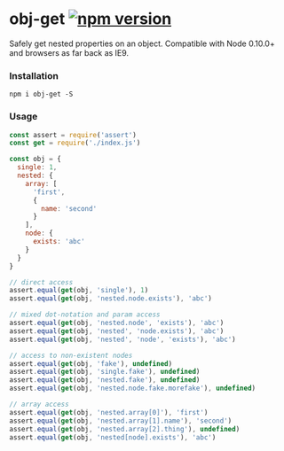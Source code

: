 # obj-get [![npm version](https://badge.fury.io/js/obj-get.svg)](https://badge.fury.io/js/obj-get)
Safely get nested properties on an object. Compatible with Node 0.10.0+ and browsers as far back as IE9.

### Installation

`npm i obj-get -S`

### Usage

```javascript
const assert = require('assert')
const get = require('./index.js')

const obj = {
  single: 1,
  nested: {
    array: [
      'first',
      {
        name: 'second'
      }
    ],
    node: {
      exists: 'abc'
    }
  }
}

// direct access
assert.equal(get(obj, 'single'), 1)
assert.equal(get(obj, 'nested.node.exists'), 'abc')

// mixed dot-notation and param access
assert.equal(get(obj, 'nested.node', 'exists'), 'abc')
assert.equal(get(obj, 'nested', 'node.exists'), 'abc')
assert.equal(get(obj, 'nested', 'node', 'exists'), 'abc')

// access to non-existent nodes
assert.equal(get(obj, 'fake'), undefined)
assert.equal(get(obj, 'single.fake'), undefined)
assert.equal(get(obj, 'nested.fake'), undefined)
assert.equal(get(obj, 'nested.node.fake.morefake'), undefined)

// array access
assert.equal(get(obj, 'nested.array[0]'), 'first')
assert.equal(get(obj, 'nested.array[1].name'), 'second')
assert.equal(get(obj, 'nested.array[2].thing'), undefined)
assert.equal(get(obj, 'nested[node].exists'), 'abc')
```
